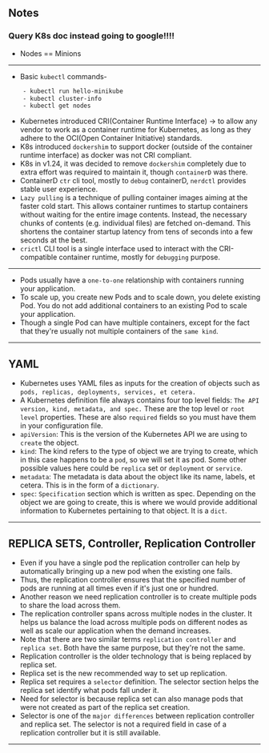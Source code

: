 ## Notes

### Query K8s doc instead going to google!!!!

- Nodes == Minions
---
- Basic `kubectl` commands-
```sh
    - kubectl run hello-minikube
    - kubectl cluster-info
    - kubectl get nodes
```

- Kubernetes introduced CRI(Container Runtime Interface) -> to allow any vendor to work as a container runtime for Kubernetes, as long as they adhere to the OCI(Open Container Initiative) standards.
- K8s introduced `dockershim` to support docker (outside of the container runtime interface) as docker was not CRI compliant.
- K8s in v1.24, it was decided to remove `dockershim` completely due to extra effort was required to maintain it, though `containerD` was there.
- ContainerD `ctr` cli tool, mostly to `debug` containerD, `nerdctl` provides stable user experience.
- `Lazy pulling` is a technique of pulling container images aiming at the faster cold start. This allows container runtimes to startup containers without waiting for the entire image contents. Instead, the necessary chunks of contents (e.g. individual files) are fetched on-demand. This shortens the container startup latency from tens of seconds into a few seconds at the best.
- `crictl` CLI tool is a single interface used to interact with the CRI-compatible container runtime, mostly for `debugging` purpose.
---
- Pods usually have a `one-to-one` relationship with containers running your application.
- To scale up, you create new Pods and to scale down, you delete existing Pod. You do not add additional containers to an existing Pod to scale your application.
- Though a single Pod can have multiple containers, except for the fact that they're usually not multiple containers of the `same kind`.
---
## YAML
- Kubernetes uses YAML files as inputs for the creation of objects such as `pods, replicas, deployments, services, et cetera.`
- A Kubernetes definition file always contains four top level fields: `The API version, kind, metadata, and spec.` These are the top level or `root level` properties. These are also `required` fields so you must have them in your configuration file.
- `apiVersion`: This is the version of the Kubernetes API we are using to `create` the object.
- `kind`: The kind refers to the type of object we are trying to create, which in this case happens to be a `pod`, so we will set it as pod. Some other possible values here could be `replica` set or `deployment` or `service`.
- `metadata`: The metadata is data about the object like its name, labels, et cetera. This is in the form of a `dictionary`.
- `spec`: `Specification` section which is written as spec. Depending on the object we are going to create, this is where we would provide additional information to Kubernetes pertaining to that object. It is a `dict`.
---
## REPLICA SETS, Controller, Replication Controller
- Even if you have a single pod the replication controller can help by automatically bringing up a new pod when the existing one fails.
- Thus, the replication controller ensures that the specified number of pods are running at all times even if it's just one or hundred.
- Another reason we need replication controller is to create multiple pods to share the load across them.
- The replication controller spans across multiple nodes in the cluster. It helps us balance the load across multiple pods on different nodes as well as scale our application when the demand increases.
- Note that there are two similar terms `replication controller` and `replica set`. Both have the same purpose, but they're not the same.
- Replication controller is the older technology that is being replaced by replica set.
- Replica set is the new recommended way to set up replication.
- Replica set requires a `selector` definition. The selector section helps the replica set identify what pods fall under it.
- Need for selector is because replica set can also manage pods that were not created as part of the replica set creation.
- Selector is one of the `major differences` between replication controller and replica set. The selector is not a required field in case of a replication controller but it is still available.
---